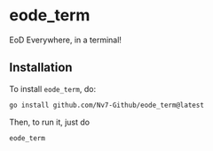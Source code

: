 # eode_term
EoD Everywhere, in a terminal!

## Installation
To install `eode_term`, do:
```sh
go install github.com/Nv7-Github/eode_term@latest
```
Then, to run it, just do
```sh
eode_term
```